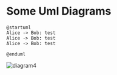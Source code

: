 # Some Uml Diagrams

```plantuml
@startuml
Alice -> Bob: test
Alice -> Bob: test
Alice -> Bob: test

@enduml
```


![diagram4](http://www.plantuml.com/plantuml/proxy?cache=no&src=https://raw.github.com/ddanilyuk/OBD2019/Donis/documents/PlantUmlMarkdown/Readme.md#L3-L7)

